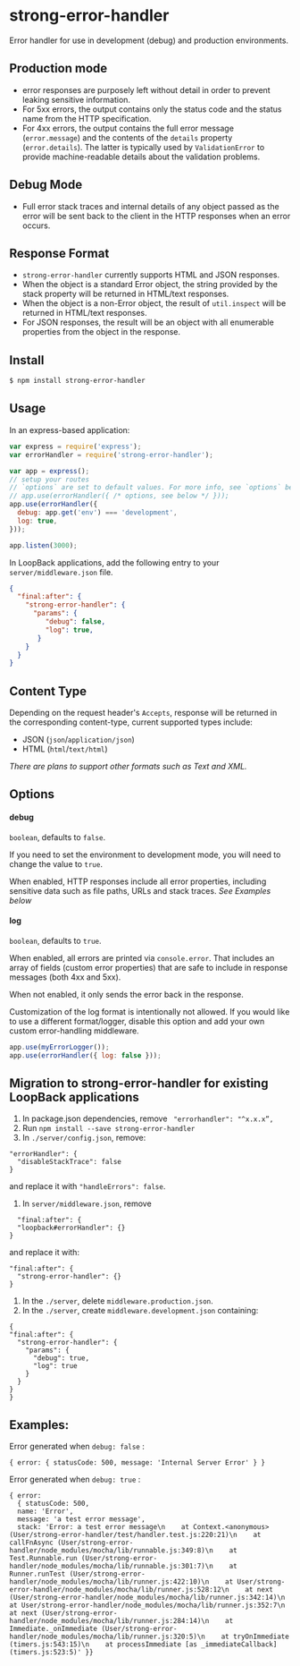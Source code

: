 # strong-error-handler

Error handler for use in development (debug) and production environments.

## Production mode

- error responses are purposely left without detail in order to prevent leaking sensitive information.
- For 5xx errors, the output contains only the status code and the status name from the HTTP specification.
- For 4xx errors, the output contains the full error message (`error.message`) and the contents of the `details`
  property (`error.details`). The latter is typically used by `ValidationError` to provide machine-readable details
  about the validation problems.

## Debug Mode

- Full error stack traces and internal details of any object passed as the error will be sent back to the client
  in the HTTP responses when an error occurs.

## Response Format

- `strong-error-handler` currently supports HTML and JSON responses.
- When the object is a standard Error object, the string provided by the stack property will be returned in HTML/text
  responses.
- When the object is a non-Error object, the result of `util.inspect` will be returned in HTML/text responses.
- For JSON responses, the result will be an object with all enumerable properties from the object in the response.

## Install

```bash
$ npm install strong-error-handler
```

## Usage

In an express-based application:

```js
var express = require('express');
var errorHandler = require('strong-error-handler');

var app = express();
// setup your routes
// `options` are set to default values. For more info, see `options` below.
// app.use(errorHandler({ /* options, see below */ }));
app.use(errorHandler({
  debug: app.get('env') === 'development',
  log: true,
}));

app.listen(3000);
```

In LoopBack applications, add the following entry to your
`server/middleware.json` file.

```json
{
  "final:after": {
    "strong-error-handler": {
      "params": {
         "debug": false,
         "log": true,
       }
    }
  }
}
```

## Content Type

Depending on the request header's `Accepts`, response will be returned in
 the corresponding content-type, current supported types include:
- JSON (`json`/`application/json`)
- HTML (`html`/`text/html`)

*There are plans to support other formats such as Text and XML.*

## Options

#### debug

`boolean`, defaults to `false`.

If you need to set the environment to development mode, you will need to change the value to `true`.

When enabled, HTTP responses include all error properties, including
sensitive data such as file paths, URLs and stack traces. *See Examples below*

#### log

`boolean`, defaults to `true`.

When enabled, all errors are printed via `console.error`. That includes an array of fields (custom error properties)
 that are safe to include in response messages (both 4xx and 5xx).

When not enabled, it only sends the error back in the response.

Customization of the log format is intentionally not allowed. If you would like
to use a different format/logger, disable this option and add your own custom
error-handling middleware.

```js
app.use(myErrorLogger());
app.use(errorHandler({ log: false }));
```

## Migration to strong-error-handler for existing LoopBack applications

1. In package.json dependencies, remove ` "errorhandler": "^x.x.x”,`
1. Run `npm install --save strong-error-handler`
1. In `./server/config.json`, remove:

  ```
  "errorHandler": {
    "disableStackTrace": false
  }
  ```
  and replace it with `"handleErrors": false`.
1. In `server/middleware.json`, remove

  ```
    "final:after": {
    "loopback#errorHandler": {}
  }
  ```
  and replace it with:
  ```
  "final:after": {
    "strong-error-handler": {}
  }
  ```
1. In the `./server`, delete `middleware.production.json`.
1. In the `./server`, create `middleware.development.json` containing:

  ```
  {
  "final:after": {
    "strong-error-handler": {
      "params": {
        "debug": true,
        "log": true
      }
    }
  }
}
```

## Examples:

Error generated when `debug: false` :

```
{ error: { statusCode: 500, message: 'Internal Server Error' } }
```

Error generated when `debug: true` :

```
{ error:
  { statusCode: 500,
  name: 'Error',
  message: 'a test error message',
  stack: 'Error: a test error message\n    at Context.<anonymous> (User/strong-error-handler/test/handler.test.js:220:21)\n    at callFnAsync (User/strong-error-handler/node_modules/mocha/lib/runnable.js:349:8)\n    at Test.Runnable.run (User/strong-error-handler/node_modules/mocha/lib/runnable.js:301:7)\n    at Runner.runTest (User/strong-error-handler/node_modules/mocha/lib/runner.js:422:10)\n    at User/strong-error-handler/node_modules/mocha/lib/runner.js:528:12\n    at next (User/strong-error-handler/node_modules/mocha/lib/runner.js:342:14)\n    at User/strong-error-handler/node_modules/mocha/lib/runner.js:352:7\n    at next (User/strong-error-handler/node_modules/mocha/lib/runner.js:284:14)\n    at Immediate._onImmediate (User/strong-error-handler/node_modules/mocha/lib/runner.js:320:5)\n    at tryOnImmediate (timers.js:543:15)\n    at processImmediate [as _immediateCallback] (timers.js:523:5)' }}
```
